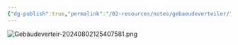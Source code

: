 ```yaml
---
{"dg-publish":true,"permalink":"/02-resources/notes/gebaeudeverteiler/","tags":["hardware","netzwerk/kabel"]}
---
```


![Gebäudeverteir-20240802125407581.png](/img/user/02%20-%20RESOURCES/Files/IMG/Geb%C3%A4udeverteir-20240802125407581.png)
